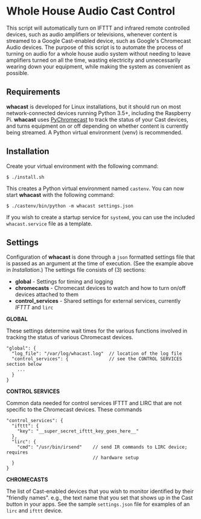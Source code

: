Whole House Audio Cast Control
===========================

This script will automatically turn on IFTTT and infrared remote controlled devices, such as audio amplifiers or televisions, whenever content is streamed to a Google Cast-enabled device, such as Google's Chromecast Audio devices.  The purpose of this script is to automate the process of turning on audio for a whole house audio system without needing to leave amplifiers turned on all the time, wasting electricity and unnecessarily wearing down your equipment, while making the system as convenient as possible.


Requirements
----------------------

**whacast** is developed for Linux installations, but it should run on most network-connected devices running Python 3.5+, including the Raspberry Pi.  **whacast** uses [PyChromecast](https://github.com/balloob/pychromecast "PyChromecast") to track the status of your Cast devices, and turns equipment on or off depending on whether content is currently being streamed.  A Python virtual environment (venv) is recommended.


Installation
----------------
Create your virtual environment with the following command:

    $ ./install.sh

This creates a Python virtual environment named `castenv`.  You can now start **whacast** with the following command:

    $ ./castenv/bin/python -m whacast settings.json

If you wish to create a startup service for `systemd`, you can use the included `whacast.service` file as a template.


Settings
-----------
Configuration of **whacast** is done through a `json` formatted settings file that is passed as an argument at the time of execution.  (See the example above in _Installation_.)  The settings file consists of (3) sections:

 - **global** - Settings for timing and logging
 - **chromecasts** - Chromecast devices to watch and how to turn on/off devices attached to them
 - **control_services** - Shared settings for external services, currently _IFTTT_ and `lirc`

**GLOBAL**

These settings determine wait times for the various functions involved in tracking the status of various Chromecast devices.

    "global": {
      "log_file": "/var/log/whacast.log"  // location of the log file
      "control_services": {               // see the CONTROL SERVICES section below
        ...
      }
    }

**CONTROL SERVICES**

Common data needed for control services IFTTT and LIRC that are not specific to the Chromecast devices.  These commands

    "control_services": {
      "ifttt": {
        "key": "__super_secret_ifttt_key_goes_here__"
      },
      "lirc": {
        "cmd": "/usr/bin/irsend"    // send IR commands to LIRC device; requires
                                    // hardware setup
      }
    }

**CHROMECASTS**

The list of Cast-enabled devices that you wish to monitor identified by their "friendly names".  e.g., the text name that you set that shows up in the Cast button in your apps.  See the sample `settings.json` file for examples of an `lirc` and `ifttt` device.
